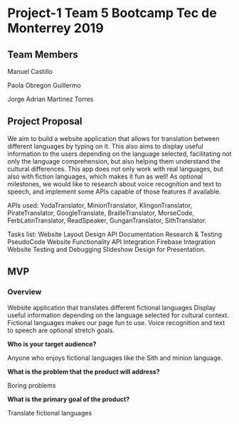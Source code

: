 # Project-1 Team 5  Bootcamp Tec de Monterrey 2019

## Team Members
Manuel Castillo

Paola Obregon Guillermo

Jorge Adrian Martinez Torres


## Project Proposal

We aim to build a website application that allows for translation between different languages by typing on it. This also aims to display useful information to the users depending on the language selected, facilitating not only the language comprehension, but also helping them understand the cultural differences. This app does not only work with real languages, but also with fiction languages, which makes it fun as well! As optional milestones, we would like to research about voice recognition and text to speech, and implement some APIs capable of those features if available.

APIs used: 
YodaTranslator, MinionTranslator, KlingonTranslator, PirateTranslator, GoogleTranslate, BrailleTranslator, MorseCode, FerbLatinTranslator, ReadSpeaker, GunganTranslator, SithTranslator.

Tasks  list:
Website Layout Design
API Documentation Research & Testing
PseudoCode Website Functionality
API Integration
Firebase Integration
Website Testing and Debugging
Slideshow Design for Presentation.


## MVP

### Overview
Website application that translates different fictional languages 
Display useful information depending on the language selected for cultural context. 
Fictional languages makes our page fun to use.
Voice recognition and text to speech are optional stretch goals.


**Who is your target audience?**

Anyone who  enjoys fictional languages like the Sith and  minion language.


**What is the problem that the product will address?**

Boring problems

**What is the primary goal of the product?**

Translate fictional languages

